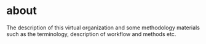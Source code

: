 # about
The description of this virtual organization and some methodology materials such as the terminology, description of workflow and methods etc.

